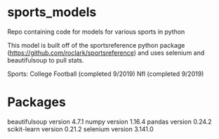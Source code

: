 # sports_models
Repo containing code for models for various sports in python

This model is built off of the sportsreference python package (https://github.com/roclark/sportsreference) and uses selenium and beautifulsoup to pull stats.

Sports:
College Football (completed 9/2019)
Nfl (completed 9/2019)

Packages
============
beautifulsoup version 4.7.1
numpy version 1.16.4
pandas version 0.24.2
scikit-learn version 0.21.2
selenium version 3.141.0
